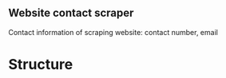 ## Website contact scraper

Contact information of scraping website: contact number, email

# Structure



